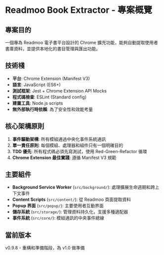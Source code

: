 # Readmoo Book Extractor - 專案概覽

## 專案目的
一個專為 Readmoo 電子書平台設計的 Chrome 擴充功能，能夠自動提取使用者書庫資料，並提供本地化的書目管理與匯出功能。

## 技術棧
- **平台**: Chrome Extension (Manifest V3)
- **語言**: JavaScript (ES6+)
- **測試框架**: Jest + Chrome Extension API Mocks
- **程式碼檢查**: ESLint (Standard config)
- **建置工具**: Node.js scripts
- **無外部執行時依賴**: 為了安全性和效能考量

## 核心架構原則
1. **事件驅動架構**: 所有模組通過中央化事件系統通訊
2. **單一責任原則**: 每個模組、處理器和組件只有一個明確目的
3. **TDD 優先**: 所有程式碼必須先寫測試，使用 Red-Green-Refactor 循環
4. **Chrome Extension 最佳實踐**: 遵循 Manifest V3 規範

## 主要組件
- **Background Service Worker** (`src/background/`): 處理擴展生命週期和跨上下文事件
- **Content Scripts** (`src/content/`): 從 Readmoo 頁面提取資料
- **Popup 界面** (`src/popup/`): 主要使用者互動界面
- **儲存系統** (`src/storage/`): 管理資料持久化，支援多種適配器
- **事件系統** (`src/core/`): 模組通訊的中央事件總線

## 當前版本
v0.9.8 - 重構和準備階段，為 v1.0 做準備